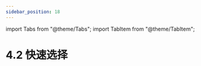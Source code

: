 ```yaml
---
sidebar_position: 18
---
```


import Tabs from "@theme/Tabs";
import TabItem from "@theme/TabItem";

# 4.2 快速选择
